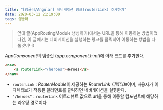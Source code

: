 ```yaml
---
title: "[앵귤러/Angular] 네비게이션 링크(routerLink) 추가하기"
date: 2020-03-12 21:19:00
tags: 앵귤러
---
```


> 앞에 글(AppRoutingModule 생성하기)에서는 URL을 통해 이동하는 방법이었다면, 이 글에서는 네비게이션을 실행하는 링크를 클릭하여 이동하는 방법을 다룰것이다!



*AppComponent*의 탬플릿 (*app.component.html*)에 아래 코드를 추가한다.

```html
<nav>
    <a routerLink="/heroes">Heroes</a>
</nav>
```

- `routerLink` : *RouterModule*이 제공하는 *RouterLink* *디렉티브*이며, 사용자가 이 디렉티브가 적용된 엘리먼트를 클릭하면 네비게이션을 실행한다.
- `"/heroes"` : `routerLink` 어트리뷰트 값으로 url을 통해 이동할 컴포넌트에 해당하는 라우팅 경로이다.